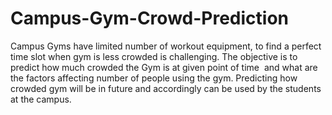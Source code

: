 # Campus-Gym-Crowd-Prediction
Campus Gyms have limited number of workout equipment, to find a perfect time slot when gym is less crowded is challenging.   The objective is to predict how much crowded the Gym is at given point of time  and what are the factors affecting number of people using the gym.  Predicting how crowded gym will be in future and accordingly can be used by the students at the campus.
